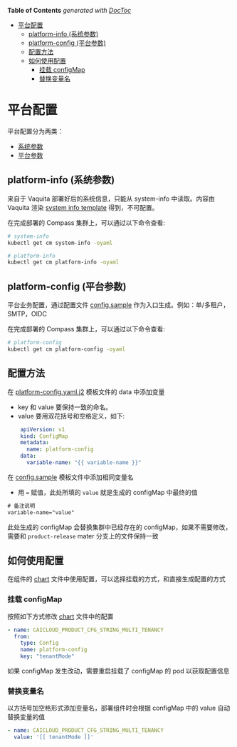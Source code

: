 <!-- START doctoc generated TOC please keep comment here to allow auto update -->
<!-- DON'T EDIT THIS SECTION, INSTEAD RE-RUN doctoc TO UPDATE -->
**Table of Contents**  *generated with [DocToc](https://github.com/thlorenz/doctoc)*

- [平台配置](#%E5%B9%B3%E5%8F%B0%E9%85%8D%E7%BD%AE)
  - [platform-info (系统参数)](#platform-info-%E7%B3%BB%E7%BB%9F%E5%8F%82%E6%95%B0)
  - [platform-config (平台参数)](#platform-config-%E5%B9%B3%E5%8F%B0%E5%8F%82%E6%95%B0)
  - [配置方法](#%E9%85%8D%E7%BD%AE%E6%96%B9%E6%B3%95)
  - [如何使用配置](#%E5%A6%82%E4%BD%95%E4%BD%BF%E7%94%A8%E9%85%8D%E7%BD%AE)
    - [挂载 configMap](#%E6%8C%82%E8%BD%BD-configmap)
    - [替换变量名](#%E6%9B%BF%E6%8D%A2%E5%8F%98%E9%87%8F%E5%90%8D)

<!-- END doctoc generated TOC please keep comment here to allow auto update -->

# 平台配置

平台配置分为两类：

- [系统参数](#platform-info-%E7%B3%BB%E7%BB%9F%E5%8F%82%E6%95%B0)
- [平台参数](#platform-config-%E5%B9%B3%E5%8F%B0%E5%8F%82%E6%95%B0)

## platform-info (系统参数)

来自于 Vaquita 部署好后的系统信息，只能从 system-info 中读取。内容由 Vaquita 渲染 [system info template](https://github.com/caicloud/vaquita/blob/master/roles/common/templates/system-info-cm.yml.j2) 得到，不可配置。

在完成部署的 Compass 集群上，可以通过以下命令查看:

```bash
# system-info
kubectl get cm system-info -oyaml

# platform-info
kubectl get cm platform-info -oyaml
```

## platform-config (平台参数)

平台业务配置，通过配置文件 [config.sample](../config.sample) 作为入口生成。例如：单/多租户，SMTP，OIDC

在完成部署的 Compass 集群上，可以通过以下命令查看:

```bash
# platform-config
kubectl get cm platform-config -oyaml
```

## 配置方法

在 [platform-config.yaml.j2](../platform-config.yaml.j2) 模板文件的 data 中添加变量

- key 和 value 要保持一致的命名。
- value 要用双花括号和空格定义，如下:

```yaml
    apiVersion: v1
    kind: ConfigMap
    metadata:
      name: platform-config
    data:
      variable-name: "{{ variable-name }}"
```

在 [config.sample](../config.sample) 模板文件中添加相同变量名

- 用 `=` 赋值，此处所填的 `value` 就是生成的 configMap 中最终的值

```txt
# 备注说明
variable-name="value"
```

此处生成的 configMap 会替换集群中已经存在的 configMap，如果不需要修改，需要和 `product-release` mater 分支上的文件保持一致

## 如何使用配置

在组件的 [chart](../addons) 文件中使用配置，可以选择挂载的方式，和直接生成配置的方式

### 挂载 configMap

按照如下方式修改 [chart](../addons) 文件中的配置

```yaml
- name: CAICLOUD_PRODUCT_CFG_STRING_MULTI_TENANCY
  from:
    type: Config
    name: platform-config
    key: "tenantMode"
```

如果 configMap 发生改动，需要重启挂载了 configMap 的 pod 以获取配置信息

### 替换变量名

以方括号加空格形式添加变量名，部署组件时会根据 configMap 中的 value 自动替换变量的值

```yaml
- name: CAICLOUD_PRODUCT_CFG_STRING_MULTI_TENANCY
  value: '[[ tenantMode ]]'
```
